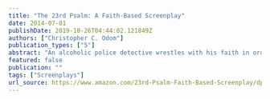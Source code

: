 ```yaml
---
title: "The 23rd Psalm: A Faith-Based Screenplay"
date: 2014-07-01
publishDate: 2019-10-26T04:44:02.121849Z
authors: ["Christopher C. Odom"]
publication_types: ["5"]
abstract: "An alcoholic police detective wrestles with his faith in order to solve the murder of a transformed prostitute. Set amongst the urban decay and unfettered angst of Los Angeles, Police Detective John Smith battles alcoholism and cynicism. Going about his daily routine, initially John remains complacent over a seemingly ordinary prostitute murder.  But when John's intuition awakens, he experiences revealing visions about the victim and her murder. John must conquer his vices and overcome his skepticism to embrace intuition, question the unusual suspects, and allow his visions to illuminate the truth. A smartly written, modern day, faith-based screenplay with a \"surprise\" ending, THE 23RD PSALM ushers in a new generation of urban transcendental cinema.  Blending the structure and character relationships of Akira Kurosawa's RASHÔMON and Orson Welles CITIZEN KANE, THE 23RD PSALM is an evolved exegesis of the human psyche and the nature of man."
featured: false
publication: ""
tags: ["Screenplays"]
url_source: https://www.amazon.com/23rd-Psalm-Faith-Based-Screenplay/dp/1438202830/ref=tmm_pap_swatch_0?_encoding=UTF8&qid=&sr=
---
```


